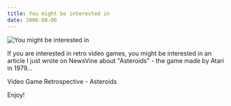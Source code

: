 ```yaml
---
title: You might be interested in
date: 2006-08-06
---
```


![You might be interested in](https://source.unsplash.com/npxXWgQ33ZQ/1600x900)

If you are interested in retro video games, you might be interested in an article I just wrote on NewsVine about "Asteroids" - the game made by Atari in 1979...

Video Game Retrospective - Asteroids

Enjoy!